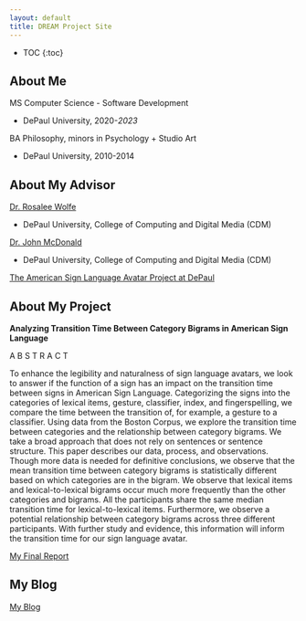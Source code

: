 ```yaml
---
layout: default
title: DREAM Project Site
---
```


* TOC
{:toc}

## About Me

MS Computer Science - Software Development
- DePaul University, 2020-_2023_

BA Philosophy, minors in Psychology + Studio Art
- DePaul University, 2010-2014


## About My Advisor

[Dr. Rosalee Wolfe](https://www.cdm.depaul.edu/Faculty-and-Staff/pages/faculty-info.aspx?fid=946/)
- DePaul University, College of Computing and Digital Media (CDM)

[Dr. John McDonald](https://www.cdm.depaul.edu/Faculty-and-Staff/pages/faculty-info.aspx?fid=643/)
- DePaul University, College of Computing and Digital Media (CDM)

[The American Sign Language Avatar Project at DePaul](http://asl.cs.depaul.edu/)

## About My Project

**Analyzing Transition Time Between Category Bigrams in American Sign Language**

A B S T R A C T

To enhance the legibility and naturalness of sign language avatars, we look to answer if the function of a sign has an impact on the transition time between signs in American Sign Language. Categorizing the signs into the categories of lexical items, gesture, classifier, index, and fingerspelling, we compare the time between the transition of, for example, a gesture to a classifier. Using data from the Boston Corpus, we explore the transition time between categories and the relationship between category bigrams. We take a broad approach that does not rely on sentences or sentence structure. This paper describes our data, process, and observations. Though more data is needed for definitive conclusions, we observe that the mean transition time between category bigrams is statistically different based on which categories are in the bigram. We observe that lexical items and lexical-to-lexical bigrams occur much more frequently than the other categories and bigrams. All the participants share the same median transition time for lexical-to-lexical items. Furthermore, we observe a potential relationship between category bigrams across three different participants. With further study and evidence, this information will inform the transition time for our sign language avatar. 


[My Final Report](files/finalreport.pdf)

## My Blog

[My Blog](blog.html)
